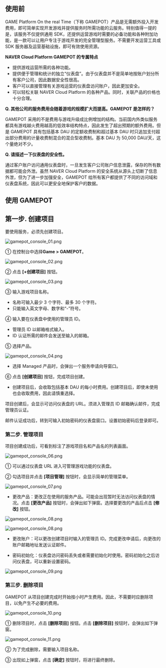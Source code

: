 ## 使用前<a name="使用前"></a>

GAME Platform On the real Time（下称 GAMEPOT）产品是无需额外投入开发费用，即可简单实现开发游戏并提供服务时所需功能的云服务。特别值得一提的是，该服务不仅提供通用 SDK，还提供运营游戏时需要的必备功能和各种附加功能，是一款可以让用户专注于游戏开发的完全管理型服务。不需要开发运营工具或 SDK 服务器及运营基础设施，即可有效使用资源。

**NAVER Cloud Platform GAMEPOT 的专属特点**

- 提供游戏运营所需的各种功能。
- 提供便于管理和统计的独立“仪表盘”。由于仪表盘并不是简单地按账户划分所有客户公司，因此数据安全性很高。
- 客户可以直接管理有关游戏运营的仪表盘访问账户，因此更加安全。
- 可以轻松关联 NAVER Cloud Platform 的各种产品。同时，关联产品的价格也十分合理。

**Q. 其他公司的服务费用会随着游戏的规模扩大而提高。GAMEPOT 是怎样的？**

GAMEPOT 采用的不是费用与游戏升级成比例增加的结构。当前国内外类似服务都具有游戏越火费用越高的低效率结构特点，因此发生了超出预期的额外费用。但是 GAMEPOT 具有包括基本 DAU 的定额收费制和超过基本 DAU 时只追加支付超出部分费用的计量收费制混合的混合型收费制。基本 DAU 为 50,000 DAU/天，这个量绝对不少。

**Q. 请描述一下仪表盘的安全性。**

通过客户账户访问通用仪表盘时，一旦发生客户公司账户信息泄露，保存的所有数据都可能会外泄。虽然 NAVER Cloud Platform 的安全系统从源头上切断了信息外泄，但为了进一步加强安全，GAMEPOT 给所有客户都提供了不同的访问域和仪表盘系统，因此可以更安全地保护客户的数据。

## 使用 GAMEPOT<a name="使用GAMEPOT"></a>

## 第一步. 创建项目<a name="第一步创建项目"></a>

要使用服务，必须先创建项目。

![gamepot_console_01.png](https://cdn.document360.io/6998976f-9d95-4df8-b847-d375892b92c2/Images/Documentation/gamepot_console_01%282%29.png)

① 在控制台中选择**Game > GAMEPOT**。

![gamepot_console_02.png](https://cdn.document360.io/6998976f-9d95-4df8-b847-d375892b92c2/Images/Documentation/gamepot_console_02%282%29.png)

② 点击 **[+创建项目]** 按钮。

![gamepot_console_03.png](https://cdn.document360.io/6998976f-9d95-4df8-b847-d375892b92c2/Images/Documentation/gamepot_console_03%282%29.png)

③ 输入游戏项目名称。

- 名称可输入最少 3 个字符、最多 30 个字符。
- 只能输入英文字母、数字和“-”符号。

④ 输入要在仪表盘中使用的管理员 ID。

- 管理员 ID 以邮箱格式输入。
- ID 认证所需的邮件会发送至输入的邮箱。

⑤ 选择产品。

![gamepot_console_04.png](https://cdn.document360.io/6998976f-9d95-4df8-b847-d375892b92c2/Images/Documentation/gamepot_console_04%282%29.png)

- 选择 Managed 产品时，会弹出一个服务申请向导窗口。

⑥ 点击 **[创建项目]** 按钮，完成项目创建。

- 创建项目后，会收取包括基本 DAU 的每小时费用。创建项目后，即使未使用也会收取费用，因此请慎重选择。

项目创建后，会显示可访问仪表盘的 URL。须进入管理员 ID 邮箱确认邮件，完成管理员认证。

邮件认证成功后，转到可输入初始密码的仪表盘窗口。设置初始密码后登录即可。

### 第二步. 管理项目<a name="第二步管理项目"></a>

项目创建成功后，可看到标注了游戏项目名和产品名的列表画面。

![gamepot_console_06.png](https://cdn.document360.io/6998976f-9d95-4df8-b847-d375892b92c2/Images/Documentation/gamepot_console_06%282%29.png)

① 可以通过仪表盘 URL 进入可管理游戏功能的仪表盘。

② 勾选项目并点击 **[项目管理]** 按钮时，会显示简单的管理菜单。

![gamepot_console_07.png](https://cdn.document360.io/6998976f-9d95-4df8-b847-d375892b92c2/Images/Documentation/gamepot_console_07%282%29.png)

- 更改产品：更改正在使用的服务产品。可能会出现暂时无法访问仪表盘的情况。点击 **[更改产品]** 按钮时，会弹出如下弹窗。选择要更改的产品后点击 **[修改]** 按钮。

![gamepot_console_08.png](https://cdn.document360.io/6998976f-9d95-4df8-b847-d375892b92c2/Images/Documentation/gamepot_console_08%282%29.png)

![gamepot_console_08.png](https://cdn.document360.io/6998976f-9d95-4df8-b847-d375892b92c2/Images/Documentation/gamepot_console_08%283%29.png)

- 更改账户：可以更改创建项目时输入的管理员 ID。完成更改申请后，向更改的账户邮箱地址发送认证邮件。

- 密码初始化：仪表盘访问密码丢失或者需要初始化时使用。密码初始化之后访问仪表盘，可以重新设置密码。

![gamepot_console_09.png](https://cdn.document360.io/6998976f-9d95-4df8-b847-d375892b92c2/Images/Documentation/gamepot_console_09%282%29.png)

### 第三步. 删除项目<a name="第三步删除项目"></a>

GAMEPOT 从项目创建完成时开始按小时产生费用。因此，不需要时应删除项目，以免产生不必要的费用。

![gamepot_console_10.png](https://cdn.document360.io/6998976f-9d95-4df8-b847-d375892b92c2/Images/Documentation/gamepot_console_10%282%29.png)

① 删除项目时，点击 **[删除项目]** 按钮。点击 **[删除项目]** 按钮时，会弹出如下弹窗。

![gamepot_console_11.png](https://cdn.document360.io/6998976f-9d95-4df8-b847-d375892b92c2/Images/Documentation/gamepot_console_11%282%29.png)

② 为了完成删除，需要输入项目名称。

③ 出现如上弹窗，点击 **[确定]** 按钮时，将进行最终删除。
